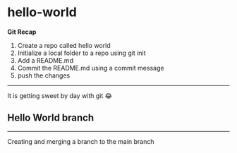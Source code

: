 # hello-world
**Git Recap**
1. Create a repo called hello world
2. Initialize a local folder to a repo using git init
3. Add a README.md
4. Commit the README.md using a commit message
5. push the changes

---

It is getting sweet by day with git :joy:

## Hello World branch
---
Creating and merging a branch to the main branch
